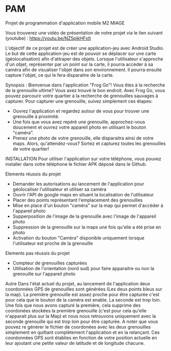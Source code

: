 # PAM
Projet de programmation d'application mobile M2 MIAGE

Vous trouverez une vidéo de présentation de notre projet via le lien suivant (youtube) : https://youtu.be/NZ5pikHFxtI


L'objectif de ce projet est de créer une application-jeu avec Android Studio. Le but de cette application-jeu est de pouvoir se déplacer sur une carte (géolocalisation) afin d'attraper des objets. Lorsque l'utilisateur s'approche d'un objet, représenter par un point sur la carte, il pourra accèder à sa caméra afin de visualiser l'objet dans son environnement. Il pourra ensuite capture l'objet, ce qui le fera disparaitre de la carte. 

Synopsis : 
Bienvenue dans l'application "Frog Go"!
Vous êtes à la recherche de la grenouille ultime? Vous avez trouvé le bon endroit. Avec Frog Go, vous pouvez parcourir votre quartier à la recherche de grenouilles sauvages à capturer.
Pour capturer une grenouille, suivez simplement ces étapes:
- Ouvrez l'application et regardez autour de vous pour trouver une grenouille à proximité.
- Une fois que vous avez repéré une grenouille, approchez-vous doucement et ouvrez votre appareil photo en utilisant le bouton "caméra".
- Prenez une photo de votre grenouille, elle disparaitra ainsi de votre maps.
Alors, qu'attendez-vous? Sortez et capturez toutes les grenouilles de votre quartier!


INSTALLATION
Pour utiliser l'application sur votre téléphone, vous pouvez installer dans votre téléphone le fichier APK déposé dans le Github.


Elements réussis du projet
- Demander les autorisations au lancement de l'application pour géolocaliser l'utilisateur et utiliser sa caméra
- Ouvrir l'API de google maps en situant la localisation de l'utilisateur
- Placer des points représentant l'emplacement des grenouilles
- Mise en place d'un bouton "caméra" sur la map qui permet d'accèder à l'appareil photo
- Supperposition de l'image de la grenouille avec l'image de l'appareil photo
- Suppression de la grenouille sur la maps une fois qu'elle a été prise en photo
- Activation du bouton "Caméra" disponible uniquement lorsque l'utilisateur est proche de la grenouille
 
Elements pas réussis du projet
- Compteur de grenouilles capturées
- Utilisation de l'orientation (nord sud) pour faire apparaitre ou non la grenouille sur l'appareil photo

Autre 
Dans l'état actuel du projet, au lancement de l'application deux coordonnées GPS de grenouilles sont générées (Les deux points bleus sur la map). La première grenouille est assez proche pour être capturée c'est pour cela que le bouton de la caméra est enable. La seconde est trop loin. Une fois que nous avons capturé la première, cela supprime des coordonées stockées la première grenouille (c'est pour cela qu'elle n'apparait plus sur la Map) et nous nous retrouvons uniquement avec la seconde grenouille qui est trop loin pour être capturée.
A noter que vous pouvez re générer le fichier de coordonées avec les deux grenouilles simplement en quittant complètement l'application et en la relançant.
Ces coordonnées GPS sont établies en fonction de votre position actuelle en leur ajoutant une petite valeur de latitude et de longitude chacune. 
